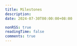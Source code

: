 ```yaml
---
title: Milestones
description:
date: 2024-07-30T00:00:00+08:00

nonRSS: true
readingTime: false
comments: true
---
```

